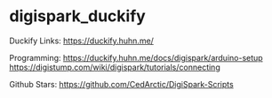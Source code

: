 # digispark_duckify

Duckify Links:
https://duckify.huhn.me/

Programming:
https://duckify.huhn.me/docs/digispark/arduino-setup
https://digistump.com/wiki/digispark/tutorials/connecting

Github Stars:
https://github.com/CedArctic/DigiSpark-Scripts
